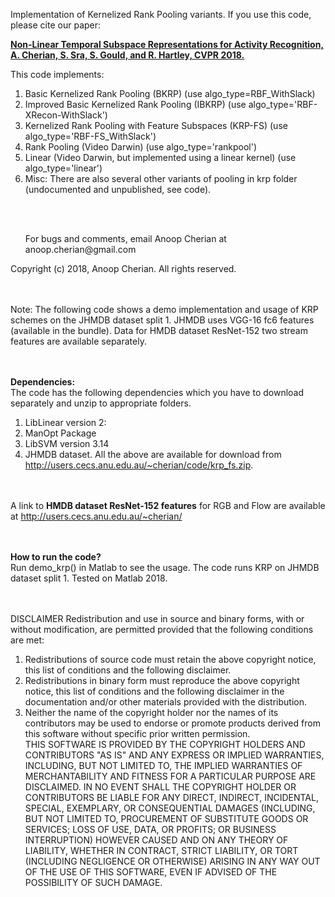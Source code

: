 Implementation of Kernelized Rank Pooling variants. If you use this code,
please cite our paper:

 <b><a href="http://users.cecs.anu.edu.au/~cherian/papers/krpfs-cvpr18.pdf">Non-Linear Temporal Subspace Representations for Activity Recognition, <br>A. Cherian, S. Sra, S. Gould, and R. Hartley, CVPR 2018. </a></b>
 
 This code implements:
 1. Basic Kernelized Rank Pooling (BKRP) (use algo_type=RBF_WithSlack)
 2. Improved Basic Kernelized Rank Pooling (IBKRP) (use algo_type='RBF-XRecon-WithSlack')
 3. Kernelized Rank Pooling with Feature Subspaces (KRP-FS) (use algo_type='RBF-FS_WithSlack')
 4. Rank Pooling (Video Darwin) (use algo_type='rankpool')
 5. Linear (Video Darwin, but implemented using a linear kernel) (use algo_type='linear')
 6. Misc: There are also several other variants of pooling in krp folder (undocumented and unpublished, see code).

<br><br>
 <ul>For bugs and comments, email Anoop Cherian at anoop.cherian@gmail.com</ul>
 Copyright (c) 2018, Anoop Cherian. All rights reserved.
 
 <br><br>
 Note: The following code shows a demo implementation and usage of KRP schemes
 on the JHMDB dataset split 1. JHMDB uses VGG-16 fc6 features (available
 in the bundle). Data for HMDB dataset ResNet-152 two stream features are
 available separately.

<br><br>
<b>Dependencies:</b><br>
 The code has the following dependencies which you have to download separately and unzip to appropriate folders. 
 1. LibLinear version 2: 
 2. ManOpt Package
 3. LibSVM version 3.14
 4. JHMDB dataset.
 All the above are available for download from http://users.cecs.anu.edu.au/~cherian/code/krp_fs.zip.
 
 <br><br>
 A link to <b>HMDB dataset ResNet-152 features</b> for RGB and Flow are available at http://users.cecs.anu.edu.au/~cherian/
 
 <br><br>
 <b>How to run the code?</b> <br>
 Run demo_krp() in Matlab to see the usage. The code runs KRP on JHMDB dataset split 1. Tested on Matlab 2018.

<br><br>
DISCLAIMER
 Redistribution and use in source and binary forms, with or without modification, are permitted provided that the following conditions are met:<br>
 1. Redistributions of source code must retain the above copyright notice, this list of conditions and the following disclaimer. <br>
 2. Redistributions in binary form must reproduce the above copyright notice, this list of conditions and the following disclaimer in the documentation and/or other materials provided with the distribution. <br>
 3. Neither the name of the copyright holder nor the names of its contributors may be used to endorse or promote products derived from this software without specific prior written permission.<br>
 THIS SOFTWARE IS PROVIDED BY THE COPYRIGHT HOLDERS AND CONTRIBUTORS "AS IS" AND ANY EXPRESS OR IMPLIED WARRANTIES, INCLUDING, BUT NOT LIMITED TO, THE IMPLIED WARRANTIES OF MERCHANTABILITY AND FITNESS FOR A
 PARTICULAR PURPOSE ARE DISCLAIMED. IN NO EVENT SHALL THE COPYRIGHT HOLDER OR CONTRIBUTORS BE LIABLE FOR ANY DIRECT, 
 INDIRECT, INCIDENTAL, SPECIAL, EXEMPLARY, OR CONSEQUENTIAL DAMAGES (INCLUDING, BUT NOT LIMITED TO, PROCUREMENT OF 
 SUBSTITUTE GOODS OR SERVICES; LOSS OF USE, DATA, OR PROFITS; OR BUSINESS INTERRUPTION) HOWEVER CAUSED AND ON ANY THEORY 
 OF LIABILITY, WHETHER IN CONTRACT, STRICT LIABILITY, OR TORT (INCLUDING NEGLIGENCE OR OTHERWISE) ARISING IN ANY WAY OUT 
 OF THE USE OF THIS SOFTWARE, EVEN IF ADVISED OF THE POSSIBILITY OF SUCH DAMAGE.
